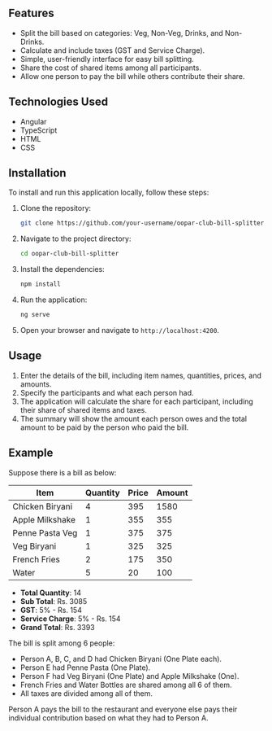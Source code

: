 ## Features

- Split the bill based on categories: Veg, Non-Veg, Drinks, and Non-Drinks.
- Calculate and include taxes (GST and Service Charge).
- Simple, user-friendly interface for easy bill splitting.
- Share the cost of shared items among all participants.
- Allow one person to pay the bill while others contribute their share.

## Technologies Used

- Angular
- TypeScript
- HTML
- CSS

## Installation

To install and run this application locally, follow these steps:

1. Clone the repository:
    ```sh
    git clone https://github.com/your-username/oopar-club-bill-splitter.git
    ```
2. Navigate to the project directory:
    ```sh
    cd oopar-club-bill-splitter
    ```
3. Install the dependencies:
    ```sh
    npm install
    ```
4. Run the application:
    ```sh
    ng serve
    ```
5. Open your browser and navigate to `http://localhost:4200`.

## Usage

1. Enter the details of the bill, including item names, quantities, prices, and amounts.
2. Specify the participants and what each person had.
3. The application will calculate the share for each participant, including their share of shared items and taxes.
4. The summary will show the amount each person owes and the total amount to be paid by the person who paid the bill.

## Example

Suppose there is a bill as below:

| Item            | Quantity | Price | Amount |
|-----------------|----------|-------|--------|
| Chicken Biryani | 4        | 395   | 1580   |
| Apple Milkshake | 1        | 355   | 355    |
| Penne Pasta Veg | 1        | 375   | 375    |
| Veg Biryani     | 1        | 325   | 325    |
| French Fries    | 2        | 175   | 350    |
| Water           | 5        | 20    | 100    |

- **Total Quantity**: 14 
- **Sub Total**: Rs. 3085
- **GST**: 5% - Rs. 154
- **Service Charge**: 5% - Rs. 154
- **Grand Total**: Rs. 3393

The bill is split among 6 people:
- Person A, B, C, and D had Chicken Biryani (One Plate each).
- Person E had Penne Pasta (One Plate).
- Person F had Veg Biryani (One Plate) and Apple Milkshake (One).
- French Fries and Water Bottles are shared among all 6 of them.
- All taxes are divided among all of them.

Person A pays the bill to the restaurant and everyone else pays their individual contribution based on what they had to Person A.
